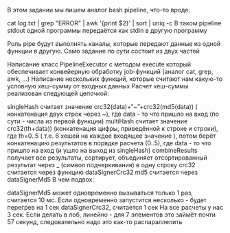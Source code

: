 В этом задании мы пишем аналог bash pipeline, что-то вроде:

cat log.txt | grep "ERROR" | awk '{print $2}' | sort | uniq -c
В таком pipeline stdout одной программы передаётся как stdin в другую программу

Роль pipe будут выполнять каналы, которые передают данные из одной функции в другую. Само задание по сути состоит из двух частей

Написание класс PipelineExecutor c методом execute который обеспечивает конвейерную обработку job-функций (аналог cat, grep, awk, …)
Написание нескольких функций, которые считают нам какую-то условную хеш-сумму от входных данных
Расчет хеш-суммы реализован следующей цепочкой:

singleHash считает значение crc32(data)+“~”+crc32(md5(data)) ( конкатенация двух строк через ~), где data - то что пришло на вход (по сути - числа из первой функции)
multiHash считает значение crc32(th+data)) (конкатенация цифры, приведённой к строке и строки), где th=0..5 ( т.е. 6 хешей на каждое входящее значение ), потом берёт конкатенацию результатов в порядке расчета (0..5), где data - то что пришло на вход (и ушло на выход из singleHash)
combineResults получает все результаты, сортирует, объединяет отсортированный результат через _ (символ подчеркивания) в одну строку
crc32 считается через функцию dataSignerCrc32
md5 считается через dataSignerMd5
В чем подвох:

dataSignerMd5 может одновременно вызываться только 1 раз, считается 10 мс. Если одновременно запустится несколько - будет перегрев на 1 сек
dataSignerCrc32, считается 1 сек
На все расчеты у нас 3 сек.
Если делать в лоб, линейно - для 7 элементов это займёт почти 57 секунд, следовательно надо это как-то распараллелить